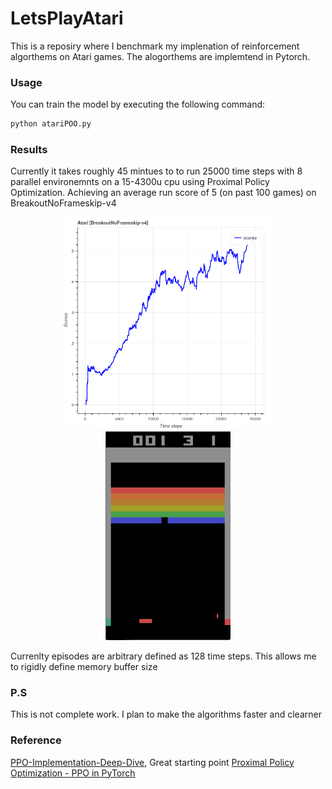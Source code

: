 # LetsPlayAtari
This is a reposiry where I benchmark my implenation of reinforcement algorthems on Atari games. The alogorthems are implemtend in Pytorch. 

### Usage
You can train the model by executing the following command:
```bash
python atariPOO.py
```
### Results
Currently it takes roughly 45 mintues to to run 25000 time steps with 8 parallel environemnts on a 15-4300u cpu using Proximal Policy Optimization. Achieving an average run score of 5 (on past 100 games) on BreakoutNoFrameskip-v4

<p align="center">
    <img src="results/results.png" width="340"/> 
    <img src="results/game.png" width="200"/> 
</p>
Currenlty episodes are arbitrary defined as 128 time steps. This allows me to rigidly define memory buffer size

### P.S
This is not complete work. I plan to make the algorithms faster and clearner
### Reference 
[PPO-Implementation-Deep-Dive](https://github.com/vwxyzjn/PPO-Implementation-Deep-Dive), Great starting point
[Proximal Policy Optimization - PPO in PyTorch](https://blog.varunajayasiri.com/ml/ppo_pytorch.html)
